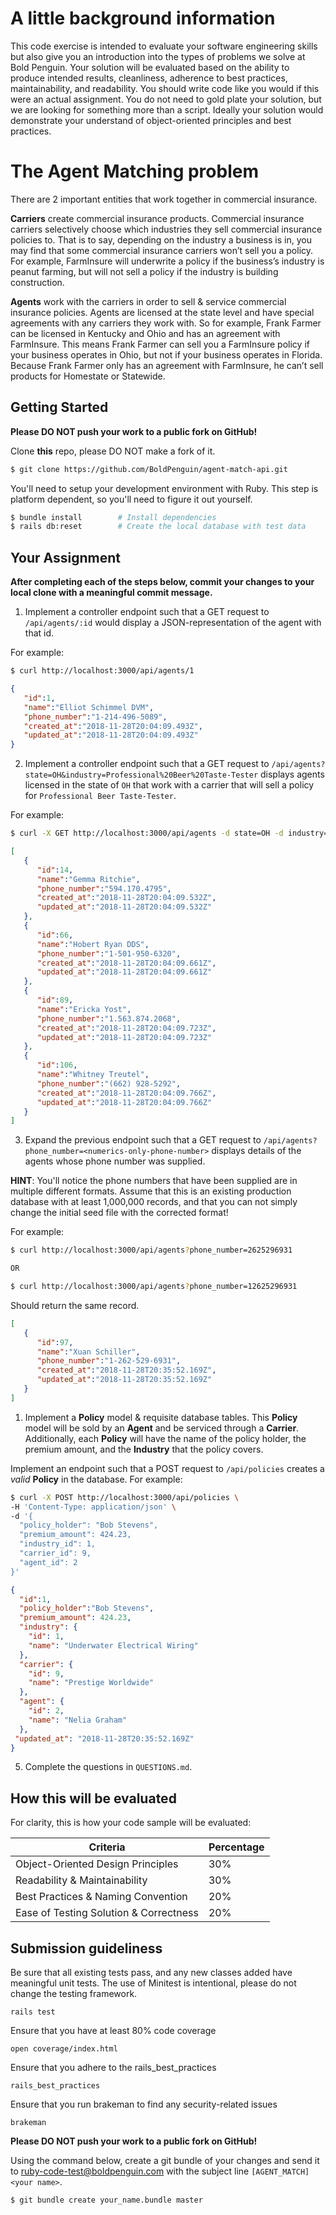 # A little background information

This code exercise is intended to evaluate your software engineering skills but also give you an introduction into the types of problems we solve at Bold Penguin. Your solution will be evaluated based on the ability to produce intended results, cleanliness, adherence to best practices, maintainability, and readability. You should write code like you would if this were an actual assignment. You do not need to gold plate your solution, but we are looking for something more than a script. Ideally your solution would demonstrate your understand of object-oriented principles and best practices.

# The Agent Matching problem
There are 2 important entities that work together in commercial insurance.

**Carriers** create commercial insurance products. Commercial insurance carriers selectively choose which industries they sell commercial insurance policies to. That is to say, depending on the industry a business is in, you may find that some commercial insurance carriers won’t sell you a policy. For example, FarmInsure will underwrite a policy if the business’s industry is peanut farming, but will not sell a policy if the industry is building construction.

**Agents** work with the carriers in order to sell & service commercial insurance policies. Agents are licensed at the state level and have special agreements with any carriers they work with. So for example, Frank Farmer can be licensed in Kentucky and Ohio and has an agreement with FarmInsure. This means Frank Farmer can sell you a FarmInsure policy if your business operates in Ohio, but not if your business operates in Florida. Because Frank Farmer only has an agreement with FarmInsure, he can’t sell products for Homestate or Statewide.

## Getting Started

**Please DO NOT push your work to a public fork on GitHub!**

Clone **this** repo, please DO NOT make a fork of it.

```bash
$ git clone https://github.com/BoldPenguin/agent-match-api.git
```

You'll need to setup your development environment with Ruby. This step is platform dependent, so you'll need to figure it out yourself.

```bash
$ bundle install        # Install dependencies
$ rails db:reset        # Create the local database with test data
```

## Your Assignment

**After completing each of the steps below, commit your changes to your local clone with a meaningful commit message.**


1. Implement a controller endpoint such that a GET request to `/api/agents/:id` would display a JSON-representation of the agent with that id.

For example:

```bash
$ curl http://localhost:3000/api/agents/1
```
```json
{
   "id":1,
   "name":"Elliot Schimmel DVM",
   "phone_number":"1-214-496-5089",
   "created_at":"2018-11-28T20:04:09.493Z",
   "updated_at":"2018-11-28T20:04:09.493Z"
}
```

2. Implement a controller endpoint such that a GET request to `/api/agents?state=OH&industry=Professional%20Beer%20Taste-Tester` displays agents licensed in the state of `OH` that work with a carrier that will sell a policy for `Professional Beer Taste-Tester`.

For example:
```bash
$ curl -X GET http://localhost:3000/api/agents -d state=OH -d industry="Professional Beer Taste-Tester"
```
```json
[
   {
      "id":14,
      "name":"Gemma Ritchie",
      "phone_number":"594.170.4795",
      "created_at":"2018-11-28T20:04:09.532Z",
      "updated_at":"2018-11-28T20:04:09.532Z"
   },
   {
      "id":66,
      "name":"Hobert Ryan DDS",
      "phone_number":"1-501-950-6320",
      "created_at":"2018-11-28T20:04:09.661Z",
      "updated_at":"2018-11-28T20:04:09.661Z"
   },
   {
      "id":89,
      "name":"Ericka Yost",
      "phone_number":"1.563.874.2068",
      "created_at":"2018-11-28T20:04:09.723Z",
      "updated_at":"2018-11-28T20:04:09.723Z"
   },
   {
      "id":106,
      "name":"Whitney Treutel",
      "phone_number":"(662) 928-5292",
      "created_at":"2018-11-28T20:04:09.766Z",
      "updated_at":"2018-11-28T20:04:09.766Z"
   }
]
```

3. Expand the previous endpoint such that a GET request to `/api/agents?phone_number=<numerics-only-phone-number>` displays details of the agents whose phone number was supplied.

**HINT**: You'll notice the phone numbers that have been supplied are in multiple different formats. Assume that this is an existing production database with at least 1,000,000 records, and that you can not simply change the initial seed file with the corrected format!

For example:

```bash
$ curl http://localhost:3000/api/agents?phone_number=2625296931

OR

$ curl http://localhost:3000/api/agents?phone_number=12625296931
```

Should return the same record.


```json
[
   {
      "id":97,
      "name":"Xuan Schiller",
      "phone_number":"1-262-529-6931",
      "created_at":"2018-11-28T20:35:52.169Z",
      "updated_at":"2018-11-28T20:35:52.169Z"
   }
]
```

1. Implement a **Policy** model & requisite database tables. This **Policy** model will be sold by an **Agent** and be serviced through a **Carrier**. Additionally, each **Policy** will have the name of the policy holder, the premium amount, and the **Industry** that the policy covers.

Implement an endpoint such that a POST request to `/api/policies` creates a _valid_ **Policy** in the database. For example:

```bash
$ curl -X POST http://localhost:3000/api/policies \
-H 'Content-Type: application/json' \
-d '{
  "policy_holder": "Bob Stevens",
  "premium_amount": 424.23,
  "industry_id": 1,
  "carrier_id": 9,
  "agent_id": 2
}'
```
```json
{
  "id":1,
  "policy_holder":"Bob Stevens",
  "premium_amount": 424.23,
  "industry": {
    "id": 1,
    "name": "Underwater Electrical Wiring"
  },
  "carrier": {
    "id": 9,
    "name": "Prestige Worldwide"
  },
  "agent": {
    "id": 2,
    "name": "Nelia Graham"
  },
 "updated_at": "2018-11-28T20:35:52.169Z"
}
```

5. Complete the questions in `QUESTIONS.md`.

## How this will be evaluated

For clarity, this is how your code sample will be evaluated:

| Criteria | Percentage |
|----------|-----|
| Object-Oriented Design Principles | 30% |
| Readability & Maintainability | 30% |
| Best Practices & Naming Convention | 20% |
| Ease of Testing Solution & Correctness | 20% |

## Submission guideliness

Be sure that all existing tests pass, and any new classes added have meaningful unit tests.
The use of Minitest is intentional, please do not change the testing framework.

`rails test`

Ensure that you have at least 80% code coverage

`open coverage/index.html`

Ensure that you adhere to the rails_best_practices

`rails_best_practices`

Ensure that you run brakeman to find any security-related issues

`brakeman`

**Please DO NOT push your work to a public fork on GitHub!**

Using the command below, create a git bundle of your changes and send it to ruby-code-test@boldpenguin.com with the subject line `[AGENT_MATCH] <your name>`.

```bash
$ git bundle create your_name.bundle master
```
